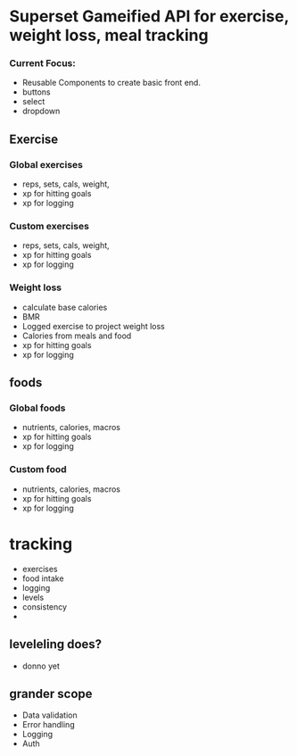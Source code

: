
# Superset Gameified API for exercise, weight loss, meal tracking


### Current Focus:

- Reusable Components to create basic front end.
 - buttons
 - select 
 - dropdown



## Exercise

### Global exercises
- reps, sets, cals, weight, 
- xp for hitting goals
- xp for logging

### Custom exercises
- reps, sets, cals, weight, 
- xp for hitting goals
- xp for logging

### Weight loss
- calculate base calories
- BMR
- Logged exercise to project weight loss
- Calories from meals and food
- xp for hitting goals
- xp for logging 

## foods

### Global foods
- nutrients, calories, macros
- xp for hitting goals
- xp for logging

### Custom food
- nutrients, calories, macros
- xp for hitting goals
- xp for logging

# tracking
- exercises
- food intake 
- logging 
- levels
- consistency
- 


## leveleling does? 
- donno yet


## grander scope 

- Data validation
- Error handling
- Logging
- Auth